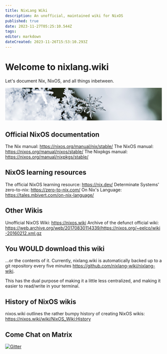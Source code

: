 ```yaml
---
title: NixLang Wiki
description: An unofficial, maintained wiki for NixOS
published: true
date: 2023-11-27T05:25:10.544Z
tags: 
editor: markdown
dateCreated: 2023-11-26T15:53:10.293Z
---
```


# Welcome to nixlang.wiki
Let's document Nix, NixOS, and all things inbetween.

![nixlang-header-crop.jpg](/nixlang-header-crop.jpg)

## Official NixOS documentation
The Nix manual: https://nixos.org/manual/nix/stable/
The NixOS manual: https://nixos.org/manual/nixos/stable/
The Nixpkgs manual: https://nixos.org/manual/nixpkgs/stable/

## NixOS learning resources

The official NixOS learning resource: https://nix.dev/
Determinate Systems' zero-to-nix: https://zero-to-nix.com/
On Nix's Language: https://tales.mbivert.com/on-nix-language/

## Other Wikis
Unofficial NixOS Wiki: https://nixos.wiki
Archive of the defunct official wiki: https://web.archive.org/web/20170830114339/https://nixos.org/~eelco/wiki-20160212.xml.gz

## You WOULD download this wiki
...or the contents of it. Currently, nixlang.wiki is automatically backed up to a git repository every five minutes https://github.com/nixlang-wiki/nixlang-wiki.

This has the dual purpose of making it a little less centralized, and making it easier to read/write in your terminal.

## History of NixOS wikis
nixos.wiki outlines the rather bumpy history of creating NixOS wikis: https://nixos.wiki/wiki/NixOS_Wiki:History

## Come Chat on Matrix

<a href="https://matrix.to/#/#nixlangwiki:gitter.im"><img alt="Gitter" src="https://img.shields.io/gitter/room/eza-community/eza?logo=element&link=https%3A%2F%2Fapp.gitter.im%2F%23%2Froom%2F%23eza%3Agitter.im&link=Gitter%20matrix%20room%20for%20Eza" width=200></a>